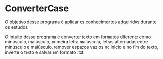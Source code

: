 # ConverterCase

O objetivo desse programa é aplicar os conhecimentos adquiridos durante os estudos.

O intuito desse programa é converter texto em formatos diferente como minúsculo, maiúsculo, primeira letra maiúscula, letras alternadas entre minúsculo e maiúsculo, remover espaços vazios no inicio e no fim do texto, inverte o texto e salvar em formato .txt. 